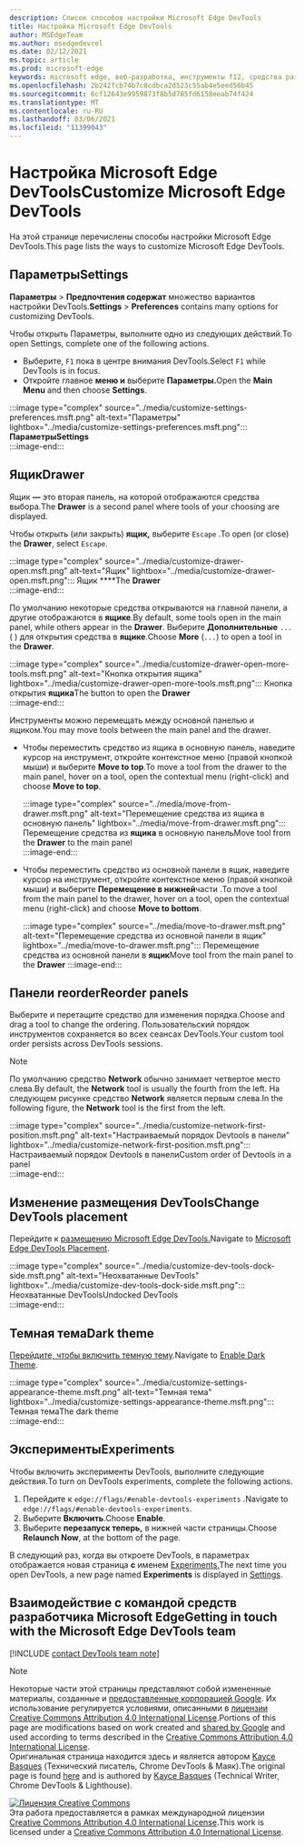 ```yaml
---
description: Список способов настройки Microsoft Edge DevTools
title: Настройка Microsoft Edge DevTools
author: MSEdgeTeam
ms.author: msedgedevrel
ms.date: 02/12/2021
ms.topic: article
ms.prod: microsoft-edge
keywords: microsoft edge, веб-разработка, инструменты f12, средства разработчика
ms.openlocfilehash: 2b242fcb74b7c8cdbca2d523c55ab4e5eed56b45
ms.sourcegitcommit: 6cf12643e9959873f8b5d785fd6158eeab74f424
ms.translationtype: MT
ms.contentlocale: ru-RU
ms.lasthandoff: 03/06/2021
ms.locfileid: "11399043"
---
```

<!-- Copyright Kayce Basques 

   Licensed under the Apache License, Version 2.0 (the "License");
   you may not use this file except in compliance with the License.
   You may obtain a copy of the License at

       https://www.apache.org/licenses/LICENSE-2.0

   Unless required by applicable law or agreed to in writing, software
   distributed under the License is distributed on an "AS IS" BASIS,
   WITHOUT WARRANTIES OR CONDITIONS OF ANY KIND, either express or implied.
   See the License for the specific language governing permissions and
   limitations under the License.  -->

# <a name="customize-microsoft-edge-devtools"></a><span data-ttu-id="a2da1-104">Настройка Microsoft Edge DevTools</span><span class="sxs-lookup"><span data-stu-id="a2da1-104">Customize Microsoft Edge DevTools</span></span>  

<span data-ttu-id="a2da1-105">На этой странице перечислены способы настройки Microsoft Edge DevTools.</span><span class="sxs-lookup"><span data-stu-id="a2da1-105">This page lists the ways to customize Microsoft Edge DevTools.</span></span>  

## <a name="settings"></a><span data-ttu-id="a2da1-106">Параметры</span><span class="sxs-lookup"><span data-stu-id="a2da1-106">Settings</span></span>  

<span data-ttu-id="a2da1-107">**Параметры**  >  **Предпочтения содержат** множество вариантов настройки DevTools.</span><span class="sxs-lookup"><span data-stu-id="a2da1-107">**Settings** > **Preferences** contains many options for customizing DevTools.</span></span>  

<span data-ttu-id="a2da1-108">Чтобы открыть Параметры, выполните одно из следующих действий.</span><span class="sxs-lookup"><span data-stu-id="a2da1-108">To open Settings, complete one of the following actions.</span></span>  

*   <span data-ttu-id="a2da1-109">Выберите, `F1` пока в центре внимания DevTools.</span><span class="sxs-lookup"><span data-stu-id="a2da1-109">Select `F1` while DevTools is in focus.</span></span>  
*   <span data-ttu-id="a2da1-110">Откройте главное **меню и** выберите **Параметры.**</span><span class="sxs-lookup"><span data-stu-id="a2da1-110">Open the **Main Menu** and then choose **Settings**.</span></span>  
    
:::image type="complex" source="../media/customize-settings-preferences.msft.png" alt-text="Параметры" lightbox="../media/customize-settings-preferences.msft.png":::
   **<span data-ttu-id="a2da1-112">Параметры</span><span class="sxs-lookup"><span data-stu-id="a2da1-112">Settings</span></span>**  
:::image-end:::  

## <a name="drawer"></a><span data-ttu-id="a2da1-113">Ящик</span><span class="sxs-lookup"><span data-stu-id="a2da1-113">Drawer</span></span>  

<span data-ttu-id="a2da1-114">Ящик **—** это вторая панель, на которой отображаются средства выбора.</span><span class="sxs-lookup"><span data-stu-id="a2da1-114">The **Drawer** is a second panel where tools of your choosing are displayed.</span></span>  

<span data-ttu-id="a2da1-115">Чтобы открыть \(или закрыть\) **ящик,** выберите `Escape` .</span><span class="sxs-lookup"><span data-stu-id="a2da1-115">To open \(or close\) the **Drawer**, select `Escape`.</span></span>  

:::image type="complex" source="../media/customize-drawer-open.msft.png" alt-text="Ящик" lightbox="../media/customize-drawer-open.msft.png":::
   <span data-ttu-id="a2da1-117">Ящик \*\*\*\*</span><span class="sxs-lookup"><span data-stu-id="a2da1-117">The **Drawer**</span></span>  
:::image-end:::  

<span data-ttu-id="a2da1-118">По умолчанию некоторые средства открываются на главной панели, а другие отображаются в **ящике**.</span><span class="sxs-lookup"><span data-stu-id="a2da1-118">By default, some tools open in the main panel, while others appear in the **Drawer**.</span></span>  <span data-ttu-id="a2da1-119">Выберите **Дополнительные** `...` \( \) для открытия средства в **ящике**.</span><span class="sxs-lookup"><span data-stu-id="a2da1-119">Choose **More** \(`...`\) to open a tool in the **Drawer**.</span></span>  

:::image type="complex" source="../media/customize-drawer-open-more-tools.msft.png" alt-text="Кнопка открытия ящика" lightbox="../media/customize-drawer-open-more-tools.msft.png":::
   <span data-ttu-id="a2da1-121">Кнопка открытия **ящика**</span><span class="sxs-lookup"><span data-stu-id="a2da1-121">The button to open the **Drawer**</span></span>  
:::image-end:::  

<span data-ttu-id="a2da1-122">Инструменты можно перемещать между основной панелью и ящиком.</span><span class="sxs-lookup"><span data-stu-id="a2da1-122">You may move tools between the main panel and the drawer.</span></span>  

*   <span data-ttu-id="a2da1-123">Чтобы переместить средство из ящика в основную панель, наведите курсор на инструмент, откройте контекстное меню \(правой кнопкой мыши\) и выберите **Move to top**.</span><span class="sxs-lookup"><span data-stu-id="a2da1-123">To move a tool from the drawer to the main panel, hover on a tool, open the contextual menu \(right-click\) and choose **Move to top**.</span></span>  
    
    :::image type="complex" source="../media/move-from-drawer.msft.png" alt-text="Перемещение средства из ящика в основную панель" lightbox="../media/move-from-drawer.msft.png":::
       <span data-ttu-id="a2da1-125">Перемещение средства из **ящика** в основную панель</span><span class="sxs-lookup"><span data-stu-id="a2da1-125">Move tool from the **Drawer** to the main panel</span></span>  
    :::image-end:::  
    
*   <span data-ttu-id="a2da1-126">Чтобы переместить средство из основной панели в ящик, наведите курсор на инструмент, откройте контекстное меню \(правой кнопкой мыши\) и выберите **Перемещение в нижней**части .</span><span class="sxs-lookup"><span data-stu-id="a2da1-126">To move a tool from the main panel to the drawer, hover on a tool, open the contextual menu \(right-click\) and choose **Move to bottom**.</span></span>  
    
    :::image type="complex" source="../media/move-to-drawer.msft.png" alt-text="Перемещение средства из основной панели в ящик" lightbox="../media/move-to-drawer.msft.png":::
       <span data-ttu-id="a2da1-128">Перемещение средства из основной панели в **ящик**</span><span class="sxs-lookup"><span data-stu-id="a2da1-128">Move tool from the main panel to the **Drawer**</span></span>
    :::image-end:::  
    

## <a name="reorder-panels"></a><span data-ttu-id="a2da1-129">Панели reorder</span><span class="sxs-lookup"><span data-stu-id="a2da1-129">Reorder panels</span></span>  

<span data-ttu-id="a2da1-130">Выберите и перетащите средство для изменения порядка.</span><span class="sxs-lookup"><span data-stu-id="a2da1-130">Choose and drag a tool to change the ordering.</span></span>  <span data-ttu-id="a2da1-131">Пользовательский порядок инструментов сохраняется во всех сеансах DevTools.</span><span class="sxs-lookup"><span data-stu-id="a2da1-131">Your custom tool order persists across DevTools sessions.</span></span>  

> [!NOTE]
> <span data-ttu-id="a2da1-132">По умолчанию средство **Network** обычно занимает четвертое место слева.</span><span class="sxs-lookup"><span data-stu-id="a2da1-132">By default, the **Network** tool is usually the fourth from the left.</span></span>  <span data-ttu-id="a2da1-133">На следующем рисунке средство **Network** является первым слева.</span><span class="sxs-lookup"><span data-stu-id="a2da1-133">In the following figure, the **Network** tool is the first from the left.</span></span>  

:::image type="complex" source="../media/customize-network-first-position.msft.png" alt-text="Настраиваемый порядок Devtools в панели" lightbox="../media/customize-network-first-position.msft.png":::
   <span data-ttu-id="a2da1-135">Настраиваемый порядок Devtools в панели</span><span class="sxs-lookup"><span data-stu-id="a2da1-135">Custom order of Devtools in a panel</span></span>  
:::image-end:::  

## <a name="change-devtools-placement"></a><span data-ttu-id="a2da1-136">Изменение размещения DevTools</span><span class="sxs-lookup"><span data-stu-id="a2da1-136">Change DevTools placement</span></span>  

<span data-ttu-id="a2da1-137">Перейдите к [размещению Microsoft Edge DevTools.][DevToolsPlacement]</span><span class="sxs-lookup"><span data-stu-id="a2da1-137">Navigate to [Microsoft Edge DevTools Placement][DevToolsPlacement].</span></span>  

:::image type="complex" source="../media/customize-dev-tools-dock-side.msft.png" alt-text="Неохватанные DevTools" lightbox="../media/customize-dev-tools-dock-side.msft.png":::
   <span data-ttu-id="a2da1-139">Неохватанные DevTools</span><span class="sxs-lookup"><span data-stu-id="a2da1-139">Undocked DevTools</span></span>  
:::image-end:::  

## <a name="dark-theme"></a><span data-ttu-id="a2da1-140">Темная тема</span><span class="sxs-lookup"><span data-stu-id="a2da1-140">Dark theme</span></span>  

<span data-ttu-id="a2da1-141">[Перейдите, чтобы включить темную тему][DarkTheme].</span><span class="sxs-lookup"><span data-stu-id="a2da1-141">Navigate to [Enable Dark Theme][DarkTheme].</span></span>  

:::image type="complex" source="../media/customize-settings-appearance-theme.msft.png" alt-text="Темная тема" lightbox="../media/customize-settings-appearance-theme.msft.png":::
   <span data-ttu-id="a2da1-143">Темная тема</span><span class="sxs-lookup"><span data-stu-id="a2da1-143">The dark theme</span></span>  
:::image-end:::  

## <a name="experiments"></a><span data-ttu-id="a2da1-144">Эксперименты</span><span class="sxs-lookup"><span data-stu-id="a2da1-144">Experiments</span></span>  

<span data-ttu-id="a2da1-145">Чтобы включить эксперименты DevTools, выполните следующие действия.</span><span class="sxs-lookup"><span data-stu-id="a2da1-145">To turn on DevTools experiments, complete the following actions.</span></span>  

1.  <span data-ttu-id="a2da1-146">Перейдите к `edge://flags/#enable-devtools-experiments` .</span><span class="sxs-lookup"><span data-stu-id="a2da1-146">Navigate to `edge://flags/#enable-devtools-experiments`.</span></span>  
1.  <span data-ttu-id="a2da1-147">Выберите **Включить**.</span><span class="sxs-lookup"><span data-stu-id="a2da1-147">Choose **Enable**.</span></span>  
1.  <span data-ttu-id="a2da1-148">Выберите **перезапуск теперь,** в нижней части страницы.</span><span class="sxs-lookup"><span data-stu-id="a2da1-148">Choose **Relaunch Now**, at the bottom of the page.</span></span>  

<span data-ttu-id="a2da1-149">В следующий раз, когда вы откроете DevTools, в параметрах отображается новая страница **с** именем [Experiments.](#settings)</span><span class="sxs-lookup"><span data-stu-id="a2da1-149">The next time you open DevTools, a new page named **Experiments** is displayed in [Settings](#settings).</span></span>  

## <a name="getting-in-touch-with-the-microsoft-edge-devtools-team"></a><span data-ttu-id="a2da1-150">Взаимодействие с командой средств разработчика Microsoft Edge</span><span class="sxs-lookup"><span data-stu-id="a2da1-150">Getting in touch with the Microsoft Edge DevTools team</span></span>  

[!INCLUDE [contact DevTools team note](../includes/contact-devtools-team-note.md)]  

<!-- image links -->  

[ImageMoreIcon]: ../media/more-icon.msft.png  

<!-- links -->  

[DevToolsPlacement]: ./placement.md "Изменение размещения Microsoft Edge DevTools | Документы Майкрософт"  
[DarkTheme]: ./dark-theme.md "Включить темную тему в Microsoft Edge DevTools | Документы Майкрософт"  

> [!NOTE]
> <span data-ttu-id="a2da1-153">Некоторые части этой страницы представляют собой измененные материалы, созданные и [предоставленные корпорацией Google][GoogleSitePolicies]. Их использование регулируется условиями, описанными в [лицензии Creative Commons Attribution 4.0 International License][CCA4IL].</span><span class="sxs-lookup"><span data-stu-id="a2da1-153">Portions of this page are modifications based on work created and [shared by Google][GoogleSitePolicies] and used according to terms described in the [Creative Commons Attribution 4.0 International License][CCA4IL].</span></span>  
> <span data-ttu-id="a2da1-154">Оригинальная страница [](https://developers.google.com/web/tools/chrome-devtools/customize/index) находится здесь и является автором [Kayce Basques][KayceBasques] \(Технический писатель, Chrome DevTools \& Маяк\).</span><span class="sxs-lookup"><span data-stu-id="a2da1-154">The original page is found [here](https://developers.google.com/web/tools/chrome-devtools/customize/index) and is authored by [Kayce Basques][KayceBasques] \(Technical Writer, Chrome DevTools \& Lighthouse\).</span></span>  

[![Лицензия Creative Commons][CCby4Image]][CCA4IL]  
<span data-ttu-id="a2da1-156">Эта работа предоставляется в рамках международной лицензии [Creative Commons Attribution 4.0 International License][CCA4IL].</span><span class="sxs-lookup"><span data-stu-id="a2da1-156">This work is licensed under a [Creative Commons Attribution 4.0 International License][CCA4IL].</span></span>  

[CCA4IL]: https://creativecommons.org/licenses/by/4.0  
[CCby4Image]: https://i.creativecommons.org/l/by/4.0/88x31.png  
[GoogleSitePolicies]: https://developers.google.com/terms/site-policies  
[KayceBasques]: https://developers.google.com/web/resources/contributors/kaycebasques  
